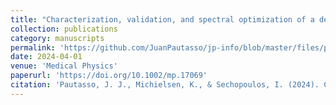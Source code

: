 ```yaml
---
title: "Characterization, validation, and spectral optimization of a dedicated breast CT system for contrast‐enhanced imaging"
collection: publications
category: manuscripts
permalink: 'https://github.com/JuanPautasso/jp-info/blob/master/files/pcm_optimization.pdf'
date: 2024-04-01
venue: 'Medical Physics'
paperurl: 'https://doi.org/10.1002/mp.17069'
citation: 'Pautasso, J. J., Michielsen, K., & Sechopoulos, I. (2024). Characterization, validation, and spectral optimization of a dedicated breast CT system for contrast‐enhanced imaging. Medical physics, 51(5), 3322-3333.'
---
```


